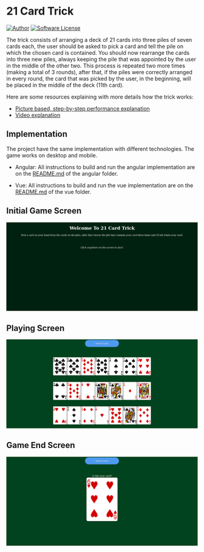 # 21 Card Trick

[![Author](http://img.shields.io/badge/Author-@italosvieira-purple.svg?style=flat-square)](https://www.linkedin.com/in/italosvieira/)
[![Software License](https://img.shields.io/badge/license-MIT-brightgreen.svg?style=flat-square)](https://github.com/italosvieira/21-card-trick/blob/master/LICENSE)

The trick consists of arranging a deck of 21 cards into three piles of seven cards each, the user should be asked to pick a card and tell the pile on which the chosen card is contained. You should now rearrange the cards into three new piles, always keeping the pile that was appointed by the user in the middle of the other two. This process is repeated two more times (making a total of 3 rounds), after that, if the piles were correctly arranged in every round, the card that was picked by the user, in the beginning, will be placed in the middle of the deck (11th card).

Here are some resources explaining with more details how the trick works:

- [Picture based, step-by-step performance explanation](https://www.wikihow.com/Do-a-21-Card-Card-Trick)
- [Video explanation](https://www.youtube.com/watch?v=up0rWk_Q4tY)

## Implementation

The project have the same implementation with different technologies.
The game works on desktop and mobile.

- Angular: All instructions to build and run the angular implementation are on the [README.md](https://github.com/italosvieira/21-card-trick/blob/master/angular/README.md) of the angular folder.

- Vue: All instructions to build and run the vue implementation are on the [README.md](https://github.com/italosvieira/21-card-trick/blob/master/vue/README.md) of the vue folder.

## Initial Game Screen
![a](screenshots/Initial%20Screen.png)
## Playing Screen
![a](screenshots/Playing%20Screen.png)
## Game End Screen
![a](screenshots/Game%20End%20Screen.png)
